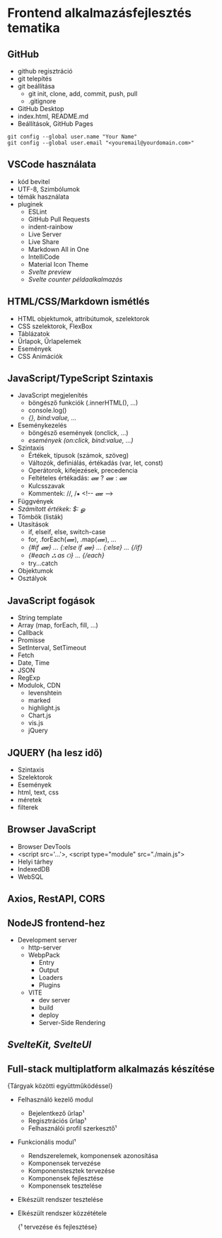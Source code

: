 # Frontend alkalmazásfejlesztés tematika

## GitHub

- github regisztráció
- git telepítés
- git beállítása
  - git init, clone, add, commit, push, pull
  - .gitignore
- GitHub Desktop
- index.html, README.md
- Beállítások, GitHub Pages

```text
git config --global user.name "Your Name"
git config --global user.email "<youremail@yourdomain.com>"
```

## VSCode használata

- kód bevitel
- UTF-8, Szimbólumok
- témák használata
- pluginek
  - ESLint
  - GitHub Pull Requests
  - indent-rainbow
  - Live Server
  - Live Share
  - Markdown All in One
  - IntelliCode
  - Material Icon Theme
  - _Svelte preview_
  - _Svelte counter példaalkalmazás_

## HTML/CSS/Markdown ismétlés

- HTML objektumok, attribútumok, szelektorok
- CSS szelektorok, FlexBox
- Táblázatok
- Űrlapok, Űrlapelemek
- Események
- CSS Animációk

## JavaScript/TypeScript Szintaxis

- JavaScript megjelenítés
  - böngésző funkciók (.innerHTML(), ...)
  - console.log()
  - _{}, bind:value, ..._
- Eseménykezelés
  - böngésző események (onclick, ...)
  - _események (on:click, bind:value, ...)_
- Szintaxis
  - Értékek, típusok (számok, szöveg)
  - Változók, definiálás, értékadás (var, let, const)
  - Operátorok, kifejezések, precedencia
  - Feltételes értékadás: ண ? ண : ண
  - Kulcsszavak
  - Kommentek: //, /⁕ &lt;!-- ண -->
- Függvények
- _Számított értékek: $: ௐ_
- Tömbök (listák)
- Utasítások
  - if, elseif, else, switch-case
  - for, .forEach(ண), .map(ண), ...
  - _{#if ண} ... {:else if ண} ... {:else} ... {/if}_
  - _{#each ஃ as ୦} ... {/each}_
  - try...catch
- Objektumok
- Osztályok

## JavaScript fogások

- String template
- Array (map, forEach, fill, ...)
- Callback
- Promisse
- SetInterval, SetTimeout
- Fetch
- Date, Time
- JSON
- RegExp
- Modulok, CDN
  - levenshtein
  - marked
  - highlight.js
  - Chart.js
  - vis.js
  - jQuery

## JQUERY (ha lesz idő)

- Szintaxis
- Szelektorok
- Események
- html, text, css
- méretek
- filterek

## Browser JavaScript

- Browser DevTools
- \<script src='...'\>, \<script type="module" src="./main.js"></script>
- Helyi tárhey
- IndexedDB
- WebSQL

## Axios, RestAPI, CORS

## NodeJS frontend-hez

- Development server
  - http-server
  - WebpPack
    - Entry
    - Output
    - Loaders
    - Plugins
  - VITE
    - dev server
    - build
    - deploy
    - Server-Side Rendering
  
## _SvelteKit, SvelteUI_

## Full-stack multiplatform alkalmazás készítése

  {Tárgyak közötti együttműködéssel}

- Felhasználó kezelő modul
  - Bejelentkező űrlap¹
  - Regisztrációs űrlap¹
  - Felhasználói profil szerkesztő¹
- Funkcionális modul¹
  - Rendszerelemek, komponensek azonosítása
  - Komponensek tervezése
  - Komponenstesztek tervezése
  - Komponensek fejlesztése
  - Komponensek tesztelése
- Elkészült rendszer tesztelése
- Elkészült rendszer közzététele

  {¹ tervezése és fejlesztése}
